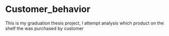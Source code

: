 # Customer_behavior
This is my graduation thesis project, I attempt analysis which product on the shelf the was purchased by customer
